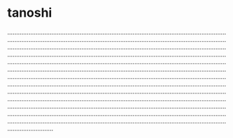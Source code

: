 # tanoshi

......................................................................................................................................................................................................................................................................................................................................................................................................................................................................................................................................................................................................................................................................................................................................................................................................................................................................................................................................................................................................................................................................................................................................................................................................................................................................................................................................................................................................................................................................................................................................................................................................................................................................................................